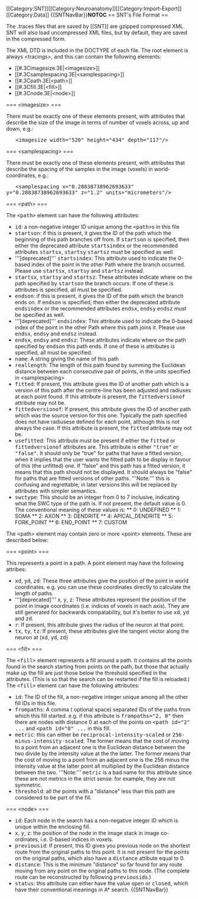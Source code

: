 [[Category:SNT]][[Category:Neuroanatomy]][[Category:Import-Export]][[Category:Data]]
{{SNTNavBar}}__NOTOC__ 
== SNT's File Format ==

The .traces files that are saved by [[SNT]] are gzipped compressed XML. SNT will also load uncompressed XML files, but by default, they are saved in the compressed form.

The XML DTD is included in the DOCTYPE of each file. The root element is always &lt;tracings&gt;, and this can contain the following elements:

* [[#.3Cimagesize.3E|&lt;imagesize&gt;]]
* [[#.3Csamplespacing.3E|&lt;samplespacing&gt;]]
* [[#.3Cpath.3E|&lt;path&gt;]]
* [[#.3Cfill.3E|&lt;fill&gt;]]
* [[#.3Cnode.3E|&lt;node&gt;]]

=== &lt;imagesize&gt; ===

There must be exactly one of these elements present, with attributes that describe the size of the image in terms of number of voxels across, up and down, e.g.:

<tt>&nbsp;&nbsp;&nbsp;&lt;imagesize width="520" height="434" depth="117"/&gt;</tt>

=== &lt;samplespacing&gt; ===

There must be exactly one of these elements present, with attributes that describe the spacing of the samples in the image (voxels) in world-coordinates, e.g.:

<tt>&nbsp;&nbsp;&nbsp;&lt;samplespacing x="0.28838738962693633" y="0.28838738962693633" z="1.2" units="micrometers"/&gt;</tt>

=== &lt;path&gt; ===

The <tt>&lt;path&gt;</tt> element can have the following attributes:

* <tt>id</tt><nowiki>: a non-negative integer ID unique among the </nowiki><tt>&lt;path&gt;</tt>s in this file
* <tt>startson</tt><nowiki>: if this is present, it gives the ID of the path which the beginning of this path branches off from. If </nowiki><tt>startson</tt> is specified, then either the deprecated attribute <tt>startsindex</tt> or the recommended attributes <tt>startsx</tt>, <tt>startsy</tt> <tt>startsz</tt> must be specified as well.
* '''[deprecated]''' <tt>startsindex</tt><nowiki>: This attribute used to indicate the 0-based index of the point in the other Path where the branch occurred. Please use </nowiki><tt>startsx</tt>, <tt>startsy</tt> and <tt>startsz</tt> instead.
* <tt>startsx</tt>, <tt>startsy</tt> and <tt>startsz</tt><nowiki>: These attributes indicate where on the path specified by </nowiki><tt>startson</tt> the branch occurs. If one of these is attributes is specified, all must be specified.
* <tt>endson</tt><nowiki>: if this is present, it gives the ID of the path which the branch ends on. If </nowiki><tt>endson</tt> is specified, then either the deprecated attribute <tt>endsindex</tt> or the recommended attributes <tt>endsx</tt>, <tt>endsy</tt> <tt>endsz</tt> must be specified as well.
* '''[deprecated]''' <tt>endsindex</tt><nowiki>: This attribute used to indicate the 0-based index of the point in the other Path where this path joins it. Please use </nowiki><tt>endsx</tt>, <tt>endsy</tt> and <tt>endsz</tt> instead.
* <tt>endsx</tt>, <tt>endsy</tt> and <tt>endsz</tt><nowiki>: These attributes indicate where on the path specified by </nowiki><tt>endson</tt> this path ends. If one of these is attributes is specified, all must be specified.
* <tt>name</tt><nowiki>: A string giving the name of this path</nowiki>
* <tt>reallength</tt><nowiki>: The length of this path found by summing the Euclidean distance between each consecutive pair of points, in the units specified in &lt;samplespacing&gt;</nowiki>
* <tt>fitted</tt><nowiki>: If present, this attribute gives the ID of another path which is a version of this path after the centre-line has been adjusted and radiuses at each point found. If this attribute is present, the </nowiki><tt>fittedversionof</tt> attribute may not be.
* <tt>fittedversionof</tt><nowiki>: If present, this attribute gives the ID of another path which was the source version for this one. Typically the path specified does not have radiusese defined for each point, although this is not always the case. If this attribute is present, the </nowiki><tt>fitted</tt> attribute may not be.
* <tt>usefitted</tt><nowiki>: This attribute must be present if either the </nowiki><tt>fitted</tt> or <tt>fittedversionof</tt> attributes are. This attribute is either <tt>"true"</tt> or <tt>"false"</tt>. It should only be "true" for paths that have a fitted version, when it implies that the user wants the fitted path to be display in favour of this (the unfitted) one. If "false" and this path has a fitted version, it means that this path should not be displayed. It should always be "false" for paths that are fitted versions of other paths. '''Note:''' this is confusing and regrettable; in later versions this will be replaced by attributes with simpler semantics.
* <tt>swctype</tt><nowiki>: This should be an integer from 0 to 7 inclusive, indicating what the SWC type of the path is. If not present, the default value is 0. The conventional meaning of these values is: </nowiki>
** 0: UNDEFINED
** 1: SOMA
** 2: AXON
** 3: DENDRITE
** 4: APICAL_DENDRITE
** 5: FORK_POINT
** 6: END_POINT
** 7: CUSTOM

The &lt;path&gt; element may contain zero or more &lt;point&gt; elements. These are described below:

=== &lt;point&gt; ===

This represents a point in a path. A point element may have the following attribes:

* <tt>xd</tt>, <tt>yd</tt>, <tt>zd</tt><nowiki>: These three attributes give the position of the point in world coordinates. e.g. you can use these coordinates directly to calculate the length of paths.</nowiki>
* '''[deprecated]''' <tt>x</tt>, <tt>y</tt>, <tt>z</tt><nowiki>: These attributes represent the position of the point in image coordinates (i.e. indices of voxels in each axis). They are still generated for backwards compatability, but it's better to use </nowiki><tt>xd</tt>, <tt>yd</tt> and <tt>zd</tt>.
* <tt>r</tt><nowiki>: If present, this attribute gives the radius of the neuron at that point.</nowiki>
* <tt>tx</tt>, <tt>ty</tt>, <tt>tz</tt><nowiki>: If present, these attributes give the tangent vector along the neuron at (</nowiki><tt>xd</tt>, <tt>yd</tt>, <tt>zd</tt>)

=== &lt;fill&gt; ===

The <tt>&lt;fill&gt;</tt> element represents a fill around a path. It contains all the points found in the search starting from points on the path, but those that actually make up the fill are just those below the threshold specified in the attributes. (This is so that the search can be restarted if the fill is reloaded.) The <tt>&lt;fill&gt;</tt> element can have the following attributes:

* <tt>id</tt><nowiki>: The ID of the fill, a non-negative integer unique among all the other fill IDs in this file.</nowiki>
* <tt>frompaths</tt><nowiki>: A comma ( optional space) separated IDs of the paths from which this fill started. e.g. if this attribute is </nowiki><tt>frompaths="2, 0"</tt> then there are nodes with distance 0 at each of the points on <tt>&lt;path id="2" ...</tt> and <tt>&lt;path id="0" ...</tt> in this fill.
* <tt>metric</tt><nowiki>: this can either be </nowiki><tt>reciprocal-intensity-scaled</tt> or <tt>256-minus-intensity-scaled</tt>. The former means that the cost of moving to a point from an adjacent one is the Euclidean distance between the two divide by the intensity value at the the latter. The former means that the cost of moving to a point from an adjacent one is the 256 minus the intensity value at the latter point all multiplied by the Euclidean distance between the two. '''Note:''' <tt>metric</tt> is a bad name for this attribute since these are not metrics in the strict sense: for example, they are not symmetric.
* <tt>threshold</tt><nowiki>: all the points with a "distance" less than this path are considered to be part of the fill.</nowiki>

=== &lt;node&gt; ===

* <tt>id</tt><nowiki>: Each node in the search has a non-negative integer ID which is unique within the enclosing fill.</nowiki>
* <tt>x</tt>, <tt>y</tt>, <tt>z</tt><nowiki>: the position of the node in the image stack in image co-ordinates, i.e. 0-based indices in voxels.</nowiki>
* <tt>previousid</tt><nowiki>: If present, this ID gives you previous node on the shortest route from the original paths to this point. It is not present for the points on the original paths, which also have a </nowiki><tt>distance</tt> attibute equal to 0.
* <tt>distance</tt><nowiki>: This is the minimum "distance" so far found for any route moving from any point on the original paths to this node. (The complete route can be reconstructed by following </nowiki><tt>previousid</tt>s.)
* <tt>status</tt><nowiki>: this attribute can either have the value </nowiki><tt>open</tt> or <tt>closed</tt>, which have their conventional meanings in A* search.
{{SNTNavBar}}
